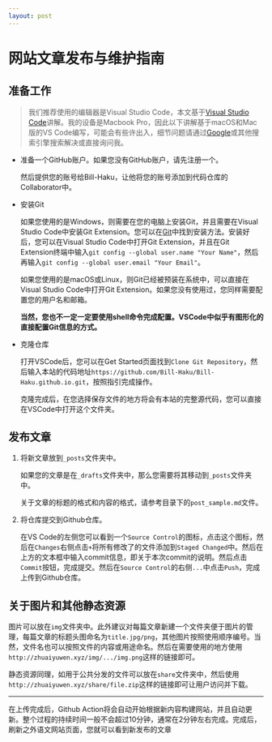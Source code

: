 ```yaml
---
layout: post
---
```


<!--
以上内容是为了避免本文放在网站源文件中被Jekyll误转化为文章，请忽略。以下为正文：
-->

# 网站文章发布与维护指南

## 准备工作

> 我们推荐使用的编辑器是Visual Studio Code，本文基于[Visual Studio Code](https://code.visualstudio.com/)讲解。我的设备是Macbook Pro，因此以下讲解基于macOS和Mac版的VS Code编写，可能会有些许出入，细节问题请通过[Google](https://www.google.com/)或其他搜索引擎搜索解决或直接询问我。

- 准备一个GitHub账户。如果您没有GitHub账户，请先注册一个。

    然后提供您的账号给Bill-Haku，让他将您的账号添加到代码仓库的Collaborator中。

- 安装Git

    如果您使用的是Windows，则需要在您的电脑上安装Git，并且需要在Visual Studio Code中安装Git Extension。您可以在[Git](https://git-scm.com/)中找到安装方法。安装好后，您可以在Visual Studio Code中打开Git Extension，并且在Git Extension终端中输入`git config --global user.name "Your Name"`，然后再输入`git config --global user.email "Your Email"`。

    如果您使用的是macOS或Linux，则Git已经被预装在系统中，可以直接在Visual Studio Code中打开Git Extension。如果您没有使用过，您同样需要配置您的用户名和邮箱。

    **当然，您也不一定一定要使用shell命令完成配置。VSCode中似乎有图形化的直接配置Git信息的方式。**

- 克隆仓库

    打开VSCode后，您可以在Get Started页面找到`Clone Git Repository`，然后输入本站的代码地址`https://github.com/Bill-Haku/Bill-Haku.github.io.git`，按照指引完成操作。

    克隆完成后，在您选择保存文件的地方将会有本站的完整源代码，您可以直接在VSCode中打开这个文件夹。

## 发布文章

1. 将新文章放到`_posts`文件夹中。

    如果您的文章是在`_drafts`文件夹中，那么您需要将其移动到`_posts`文件夹中。

    关于文章的标题的格式和内容的格式，请参考目录下的`post_sample.md`文件。

2. 将仓库提交到Github仓库。

    在VS Code的左侧您可以看到一个`Source Control`的图标，点击这个图标，然后在`Changes`右侧点击`+`将所有修改了的文件添加到`Staged Changed`中。然后在上方的文本框中输入commit信息，即关于本次commit的说明。然后点击`Commit`按钮，完成提交。然后在`Source Control`的右侧`...`中点击`Push`，完成上传到Github仓库。

## 关于图片和其他静态资源

图片可以放在`img`文件夹中。此外建议对每篇文章新建一个文件夹便于图片的管理，每篇文章的标题头图命名为`title.jpg/png`，其他图片按照使用顺序编号。当然，文件名也可以按照文件的内容或用途命名。然后在需要使用的地方使用`http://zhuaiyuwen.xyz/img/.../img.png`这样的链接即可。

静态资源同理，如用于公共分发的文件可以放在`share`文件夹中，然后使用`http://zhuaiyuwen.xyz/share/file.zip`这样的链接即可让用户访问并下载。

---

在上传完成后，Github Action将会自动开始根据新内容构建网站，并且自动更新。整个过程的持续时间一般不会超过10分钟，通常在2分钟左右完成。完成后，刷新之外语文网站页面，您就可以看到新发布的文章
